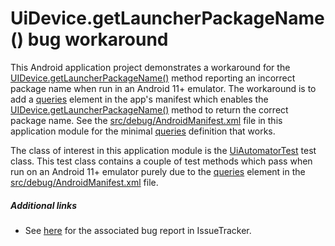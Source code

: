 # UiDevice.getLauncherPackageName() bug workaround

This Android application project demonstrates a workaround for
the [UIDevice.getLauncherPackageName()](https://developer.android.com/reference/androidx/test/uiautomator/UiDevice#getlauncherpackagename)
method reporting an incorrect package name when run in an Android 11+ emulator. The workaround is to add
a [queries](https://developer.android.com/guide/topics/manifest/queries-element) element in the app's manifest
which enables
the [UIDevice.getLauncherPackageName()](https://developer.android.com/reference/androidx/test/uiautomator/UiDevice#getlauncherpackagename)
method to return the correct package name. See
the [src/debug/AndroidManifest.xml](src/debug/AndroidManifest.xml) file in this application module for the
minimal [queries](https://developer.android.com/guide/topics/manifest/queries-element) definition that works.

The class of interest in this application module is
the [UiAutomatorTest](src/androidTest/java/com/tazkiyatech/uiautomator/app2/UiAutomatorTest.kt) test class.
This test class contains a couple of test methods which pass when run on an Android 11+ emulator purely due to
the [queries](https://developer.android.com/guide/topics/manifest/queries-element) element in
the [src/debug/AndroidManifest.xml](src/debug/AndroidManifest.xml) file.

##### Additional links

* See [here](https://issuetracker.google.com/issues/178965163) for the associated bug report in IssueTracker.
